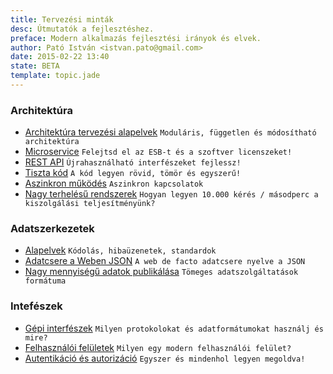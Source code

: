 ```yaml
---
title: Tervezési minták
desc: Útmutatók a fejlesztéshez.
preface: Modern alkalmazás fejlesztési irányok és elvek.
author: Pató István <istvan.pato@gmail.com>
date: 2015-02-22 13:40
state: BETA
template: topic.jade
---
```


### Architektúra

* [Architektúra tervezési alapelvek](/tervezesi-elvek/arch-alapelvek.html) `Moduláris, független és módosítható architektúra`
* [Microservice](/tervezesi-elvek/microservice.html) `Felejtsd el az ESB-t és a szoftver licenszeket!`
* [REST API](/tervezesi-elvek/restapi.html) `Újrahasználható interfészeket fejlessz!`
* [Tiszta kód](/tervezesi-elvek/tiszta-kod.html) `A kód legyen rövid, tömör és egyszerű!`
* [Aszinkron működés](/tervezesi-elvek/aszinkron.html) `Aszinkron kapcsolatok`
* [Nagy terhelésű rendszerek](/tervezesi-elvek/nagy-terhles.html) `Hogyan legyen 10.000 kérés / másodperc a kiszolgálási teljesítményünk?`

### Adatszerkezetek
* [Alapelvek](/tervezesi-elvek/adatszerkezet-alapelvek.html) `Kódolás, hibaüzenetek, standardok`
* [Adatcsere a Weben JSON](/tervezesi-elvek/json.html) `A web de facto adatcsere nyelve a JSON`
* [Nagy mennyiségű adatok publikálása](/tervezesi-elvek/adatszolgaltatas.html) `Tömeges adatszolgáltatások formátuma`

### Intefészek

* [Gépi interfészek](/tervezesi-elvek/gepi-interfeszek.html) `Milyen protokolokat és adatformátumokat használj és mire?`
* [Felhasználói felületek](/tervezesi-elvek/felh-feluletek.html) `Milyen egy modern felhasználói felület?`
* [Autentikáció és autorizáció](/tervezesi-elvek/autentikacio-autorizacio.html) `Egyszer és mindenhol legyen megoldva!`
